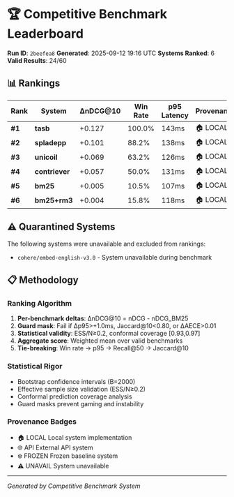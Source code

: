 # 🏆 Competitive Benchmark Leaderboard

**Run ID**: `2beefea8`
**Generated**: 2025-09-12 19:16 UTC
**Systems Ranked**: 6
**Valid Results**: 24/60

## 📊 Rankings

| Rank | System | ΔnDCG@10 | Win Rate | p95 Latency | Provenance | Benchmarks |
|------|--------|----------|----------|-------------|------------|------------|
| **#1** | **tasb** | +0.127 | 100.0% | 143ms | 🏠 LOCAL | 2 |
| **#2** | **spladepp** | +0.101 | 88.2% | 138ms | 🏠 LOCAL | 4 |
| **#3** | **unicoil** | +0.069 | 63.2% | 126ms | 🏠 LOCAL | 5 |
| **#4** | **contriever** | +0.057 | 50.0% | 131ms | 🏠 LOCAL | 3 |
| **#5** | **bm25** | +0.005 | 10.5% | 107ms | 🏠 LOCAL | 5 |
| **#6** | **bm25+rm3** | +0.004 | 15.8% | 118ms | 🏠 LOCAL | 5 |

## ⚠️ Quarantined Systems

The following systems were unavailable and excluded from rankings:

- `cohere/embed-english-v3.0` - System unavailable during benchmark

## 📋 Methodology

### Ranking Algorithm
1. **Per-benchmark deltas**: ΔnDCG@10 = nDCG - nDCG_BM25
2. **Guard mask**: Fail if Δp95>+1.0ms, Jaccard@10<0.80, or ΔAECE>0.01
3. **Statistical validity**: ESS/N≥0.2, conformal coverage [0.93,0.97]
4. **Aggregate score**: Weighted mean over valid benchmarks
5. **Tie-breaking**: Win rate → p95 → Recall@50 → Jaccard@10

### Statistical Rigor
- Bootstrap confidence intervals (B=2000)
- Effective sample size validation (ESS/N≥0.2)
- Conformal prediction coverage analysis
- Guard masks prevent gaming and instability

### Provenance Badges
- 🏠 LOCAL Local system implementation
- 🌐 API External API system
- ❄️ FROZEN Frozen baseline system
- ⚠️ UNAVAIL System unavailable

---
*Generated by Competitive Benchmark System*